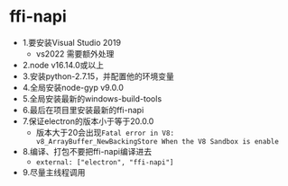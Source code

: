 # ffi-napi
- 1.要安装Visual Studio 2019
  - vs2022 需要额外处理
- 2.node v16.14.0或以上
- 3.安装python-2.7.15，并配置他的环境变量
- 4.全局安装node-gyp v9.0.0
- 5.全局安装最新的windows-build-tools
- 6.最后在项目里安装最新的ffi-napi
- 7.保证electron的版本小于等于20.0.0
  - 版本大于20会出现`Fatal error in V8: v8_ArrayBuffer_NewBackingStore When the V8 Sandbox is enable`
- 8.编译、打包不要把ffi-napi编译进去
    - `external: ["electron", "ffi-napi"]`
- 9.尽量主线程调用
